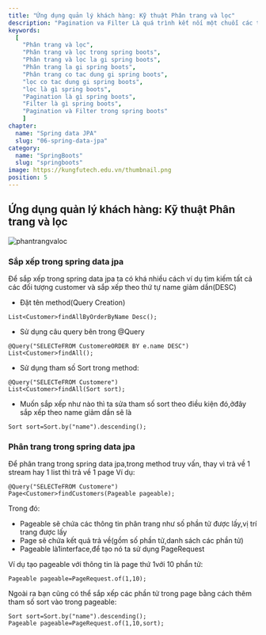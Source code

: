 ```yaml
---
title: "Ứng dụng quản lý khách hàng: Kỹ thuật Phân trang và lọc"
description: "Pagination va Filter Là quá trình kết nối một chuỗi các trang đích có nội dung tương tự nhau."
keywords:
  [
    "Phân trang và lọc",
    "Phân trang và lọc trong spring boots",
    "Phân trang và lọc la gi spring boots",
    "Phân trang la gi spring boots",
    "Phân trang co tac dung gi spring boots",
    "lọc co tac dung gi spring boots",
    "lọc là gì spring boots",
    "Pagination là gì spring boots",
    "Filter là gì spring boots",
    "Pagination và Filter trong spring boots"
    ]
chapter:
  name: "Spring data JPA"
  slug: "06-spring-data-jpa"
category:
  name: "SpringBoots"
  slug: "springboots"
image: https://kungfutech.edu.vn/thumbnail.png
position: 5
---
```

## Ứng dụng quản lý khách hàng: Kỹ thuật Phân trang và lọc

![phantrangvaloc](https://1.bp.blogspot.com/-OCMnQs3ddyU/XgGHSerSuXI/AAAAAAAAATQ/GrgP9UJW-Y8C9LP0kgliqyjUXUOACFq2gCPcBGAYYCw/s1600/Screen%2BShot%2B2019-12-24%2Bat%2B10.33.44%2BAM.png)
### Sắp xếp trong spring data jpa
Để sắp xếp trong spring data jpa ta có khá nhiều cách ví dụ tìm kiếm tất cả các đối tượng customer và sắp xếp theo thứ tự name giảm dần(DESC)

- Đặt tên method(Query Creation)
```
List<Customer>findAllByOrderByName Desc();
```

- Sử dụng câu query bên trong @Query
```
@Query("SELECTeFROM CustomereORDER BY e.name DESC")
List<Customer>findAll();
```

- Sử dụng tham số Sort trong method:
```
@Query("SELECTeFROM Customere")
List<Customer>findAll(Sort sort);
```

- Muốn sắp xếp như nào thì ta sửa tham số sort theo điều kiện đó,ởđây sắp xếp theo name giảm dần sẽ là
```
Sort sort=Sort.by("name").descending();
```
### Phân trang trong spring data jpa
Để phân trang trong spring data jpa,trong method truy vấn, thay vì trả về 1 stream hay 1 list thì trả về 1 page
Ví dụ:
```
@Query("SELECTeFROM Customere")
Page<Customer>findCustomers(Pageable pageable);
```
Trong đó:
- Pageable sẽ chứa các thông tin phân trang như số phần tử được lấy,vị trí trang được lấy
- Page sẽ chứa kết quả trả về(gồm số phần tử,danh sách các phần tử)
- Pageable là1interface,để tạo nó ta sử dụng PageRequest
  
Ví dụ tạo pageable với thông tin là page thứ 1với 10 phần tử:
```
Pageable pageable=PageRequest.of(1,10);
```
Ngoài ra bạn cũng có thể sắp xếp các phần tử trong page bằng cách thêm tham số sort vào trong pageable:
```
Sort sort=Sort.by("name").descending();
Pageable pageable=PageRequest.of(1,10,sort);
```